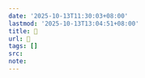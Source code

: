```yaml
---
date: '2025-10-13T11:30:03+08:00'
lastmod: '2025-10-13T13:04:51+08:00'
title: 󰤌
url: 󰤌
tags: []
src:
note:
---
```

